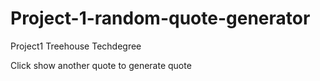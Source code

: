 # Project-1-random-quote-generator
 Project1 Treehouse Techdegree

Click show another quote to generate quote